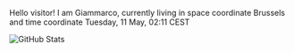 Hello visitor! I am Giammarco, currently living in space coordinate Brussels and time coordinate Tuesday, 11 May, 02:11 CEST

![GitHub Stats](https://github-readme-stats.vercel.app/api?username=grcasanova)

